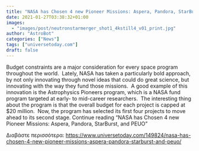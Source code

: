 ```yaml
---
title: "NASA has Chosen 4 new Pioneer Missions: Aspera, Pandora, StarBurst, and PEUO"
date: 2021-01-27T03:38:32+01:00
images:
  - "images/post/neutronstarmerger_shot1_4kstill4_v01_print.jpg"
author: "AstroBot"
categories: ["News"]
tags: ["universetoday.com"]
draft: false
---
```


Budget constraints are a major consideration for every space program throughout the world.  Lately, NASA has taken a particularly bold approach, by not only innovating through novel ideas that could do great science, but innovating with the way they fund those missions.  A good example of this innovation is the Astrophysics Pioneers program, which is a NASA fund program targeted at early- to mid-career researchers.  The interesting thing about the program is that the overall budget for each project is capped at $20 million.  Now, the program has selected its first four projects to move ahead to its second stage. Continue reading “NASA has Chosen 4 new Pioneer Missions: Aspera, Pandora, StarBurst, and PEUO” 

Διαβάστε περισσότερα: https://www.universetoday.com/149824/nasa-has-chosen-4-new-pioneer-missions-aspera-pandora-starburst-and-peuo/
